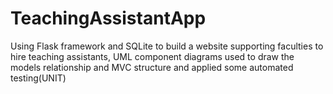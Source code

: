 # TeachingAssistantApp
Using Flask framework and SQLite to build a website supporting faculties to hire teaching assistants, UML component diagrams used to draw the models relationship and MVC structure and applied some automated testing(UNIT)
